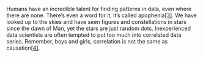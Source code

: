 Humans have an incredible talent for finding patterns in data, even where there are none. There’s even a word for it, it’s called apophenia[[3]](https://www.quora.com/What-are-the-most-common-mistakes-made-by-aspiring-data-scientists#enLEr). We have looked up to the skies and have seen figures and constellations in stars since the dawn of Man, yet the stars are just random dots. Inexperienced data scientists are often tempted to put too much into correlated data series. Remember, boys and girls, correlation is not the same as causation[[4]](https://www.quora.com/What-are-the-most-common-mistakes-made-by-aspiring-data-scientists#kARFc).